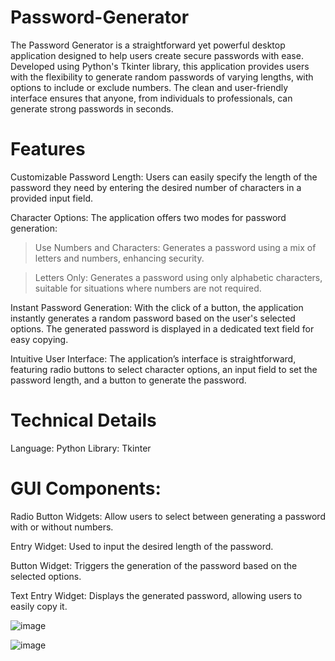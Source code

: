 # Password-Generator <br>

The Password Generator is a straightforward yet powerful desktop application designed to help users create secure passwords with ease. Developed using Python's Tkinter library, this application provides users with the flexibility to generate random passwords of varying lengths, with options to include or exclude numbers. The clean and user-friendly interface ensures that anyone, from individuals to professionals, can generate strong passwords in seconds.<br>

# Features
Customizable Password Length: Users can easily specify the length of the password they need by entering the desired number of characters in a provided input field.<br>

Character Options: The application offers two modes for password generation:<br>

 > Use Numbers and Characters: Generates a password using a mix of letters and numbers, enhancing security.<br>

 > Letters Only: Generates a password using only alphabetic characters, suitable for situations where numbers are not required.<br>

Instant Password Generation: With the click of a button, the application instantly generates a random password based on the user's selected options. The generated password is displayed in a dedicated text field for easy copying.<br>

Intuitive User Interface: The application’s interface is straightforward, featuring radio buttons to select character options, an input field to set the password length, and a button to generate the password.<br>

# Technical Details
Language: Python
Library: Tkinter<br>

# GUI Components:
Radio Button Widgets: Allow users to select between generating a password with or without numbers.<br>

Entry Widget: Used to input the desired length of the password.<br>

Button Widget: Triggers the generation of the password based on the selected options.<br>

Text Entry Widget: Displays the generated password, allowing users to easily copy it.<br>

![image](https://github.com/user-attachments/assets/8cd7ad71-a74c-4525-855a-db32ab393a5e)<br>

![image](https://github.com/user-attachments/assets/8fc46db2-ba51-443a-b768-dc533d6ee276)

